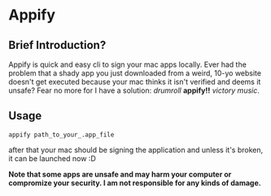 # Appify
## Brief Introduction?
Appify is quick and easy cli to sign your mac apps locally. 
Ever had the problem that a shady app you just downloaded from a weird, 10-yo website doesn't get executed because your mac thinks it isn't verified and deems it unsafe? Fear no more for I have a solution: *drumroll* **appify!!** *victory music*. 

## Usage
```
appify path_to_your_.app_file
```
after that your mac should be signing the application and unless it's broken, it can be launched now :D

**Note that some apps are unsafe and may harm your computer or compromize your security. I am not responsible for any kinds of damage.**
